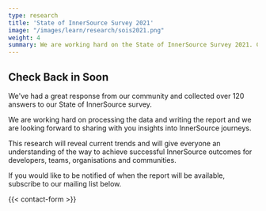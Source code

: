 ```yaml
---
type: research
title: 'State of InnerSource Survey 2021'
image: "/images/learn/research/sois2021.png"
weight: 4
summary: We are working hard on the State of InnerSource Survey 2021. Check back in soon.
---
```


## Check Back in Soon

We've had a great response from our community and collected over 120 answers to our State of InnerSource survey. 

We are working hard on processing the data and writing the report and we are looking forward to sharing with you insights into InnerSource journeys. 

This research will reveal current trends and will give everyone an understanding of the way to achieve successful InnerSource outcomes for developers, teams, organisations and communities.

If you would like to be notified of when the report will be available, subscribe to our mailing list below.

{{< contact-form >}}



